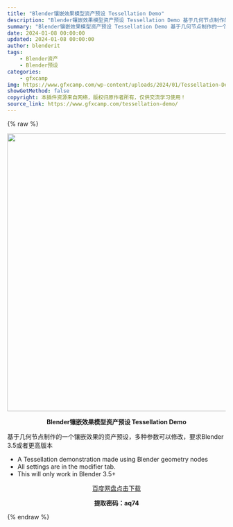 ```yaml
---
title: "Blender镶嵌效果模型资产预设 Tessellation Demo"
description: "Blender镶嵌效果模型资产预设 Tessellation Demo 基于几何节点制作的一个镶嵌效果的资产预设，多种参数可以修改，要求Blender 3.5或者更高版本 A Tessellation..."
summary: "Blender镶嵌效果模型资产预设 Tessellation Demo 基于几何节点制作的一个镶嵌效果的资产预设，多种参数可以修改，要求Blender 3.5或者更高版本 A Tessellation..."
date: 2024-01-08 00:00:00
updated: 2024-01-08 00:00:00
author: blenderit
tags: 
    - Blender资产
    - Blender预设
categories:
    - gfxcamp
img: https://www.gfxcamp.com/wp-content/uploads/2024/01/Tessellation-Demo.jpg
showGetMethod: false
copyright: 本插件资源来自网络，版权归原作者所有，仅供交流学习使用！
source_link: https://www.gfxcamp.com/tessellation-demo/
---
```


{% raw %}
<div><p><img decoding="async" class="aligncenter size-full wp-image-117672" src="https://www.gfxcamp.com/wp-content/uploads/2024/01/Tessellation-Demo.jpg" data-src="https://www.gfxcamp.com/wp-content/uploads/2024/01/Tessellation-Demo.jpg" alt="" width="640" height="640" data-srcset="https://www.gfxcamp.com/wp-content/uploads/2024/01/Tessellation-Demo.jpg 640w, https://www.gfxcamp.com/wp-content/uploads/2024/01/Tessellation-Demo-150x150.jpg 150w, https://www.gfxcamp.com/wp-content/uploads/2024/01/Tessellation-Demo-80x80.jpg 80w, https://www.gfxcamp.com/wp-content/uploads/2024/01/Tessellation-Demo-320x320.jpg 320w" data-sizes="(max-width: 640px) 100vw, 640px"></p><p style="text-align: center;"><strong>Blender镶嵌效果模型资产预设 Tessellation Demo</strong></p><p>基于几何节点制作的一个镶嵌效果的资产预设，多种参数可以修改，要求Blender 3.5或者更高版本</p><ul>
<li data-pm-slice="1 1 []">A Tessellation demonstration made using Blender geometry nodes</li>
<li>All settings are in the modifier tab.</li>
<li>This will only work in Blender 3.5+</li>
</ul><p style="text-align: center;"><a class="maxbutton-3 maxbutton maxbutton-baidu" target="_blank" rel="noopener" href="https://pan.baidu.com/s/1cb7ZMZNsjPRn_6-IcyKANw?pwd=aq74"><span class="mb-text">百度网盘点击下载</span></a></p><p style="text-align: center;"><strong>提取密码：aq74</strong></p></div>
<div style="display: none">gfxcamp</div>
{% endraw %}